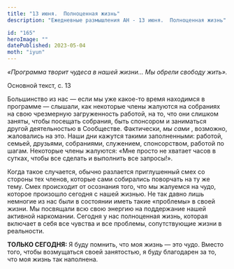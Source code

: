 ```yaml
---
title: "13 июня.  Полноценная жизнь"
description: "Ежедневные размышления АН - 13 июня.  Полноценная жизнь"

id: "165"
heroImage: ""
datePublished: 2023-05-04
moth: "iyun"
---
```


_«Программа творит чудеса в нашей жизни… Мы обрели свободу жить»._

Основной текст, с. 13

Большинство из нас — если мы уже какое-то время находимся в программе —
слышали, как некоторые члены жалуются на собраниях на свою чрезмерную
загруженность работой, на то, что они слишком заняты, чтобы посещать собрания,
быть спонсором и заниматься другой деятельностью в Сообществе. Фактически, _мы
сами_ , возможно, жаловались на это. Наши дни кажутся такими заполненными:
работой, семьей, друзьями, собраниями, служением, спонсорством, работой по
шагам. Некоторые члены жалуются: «Мне просто не хватает часов в сутках, чтобы
все сделать и выполнить все запросы!».

Когда такое случается, обычно разлается приглушенный смех со стороны тех
членов, которые сами собирались поворчать на ту же тему. Смех происходит от
осознания того, что мы жалуемся на чудо, которое произошло сегодня с нашей
жизнью. Не так давно лишь немногие из нас были в состоянии иметь такие
«проблемы» в своей жизни. Мы посвящали всю свою энергию на поддержание нашей
активной наркомании. Сегодня у нас полноценная жизнь, которая включает в себя
все чувства и все проблемы, сопутствующие жизни в реальности.

**ТОЛЬКО СЕГОДНЯ:** Я буду помнить, что моя жизнь — это чудо. Вместо того,
чтобы возмущаться своей занятостью, я буду благодарен за то, что моя жизнь так
наполнена.
